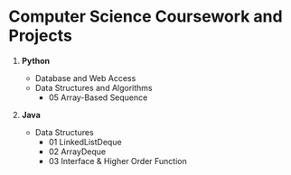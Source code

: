 # Computer Science Coursework and Projects

01. **Python**

	- Database and Web Access
	- Data Structures and Algorithms
		- 05 Array-Based Sequence
	
02. **Java**
	- Data Structures
		- 01 LinkedListDeque
		- 02 ArrayDeque
		- 03 Interface & Higher Order Function
